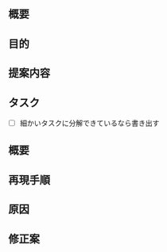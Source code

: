 <!-- 要望のテンプレート -->

## 概要

## 目的

## 提案内容

## タスク

- [ ] 細かいタスクに分解できているなら書き出す

<!-- 不具合のテンプレート -->

## 概要

## 再現手順

## 原因

## 修正案
